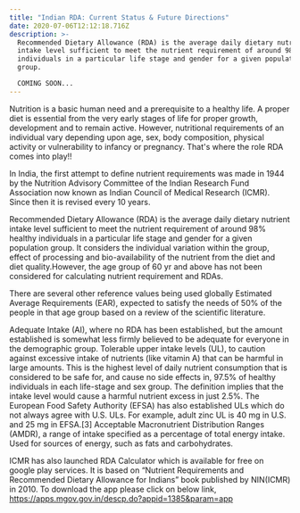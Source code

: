 ```yaml
---
title: "Indian RDA: Current Status & Future Directions"
date: 2020-07-06T12:12:18.716Z
description: >-
  Recommended Dietary Allowance (RDA) is the average daily dietary nutrient
  intake level sufficient to meet the nutrient requirement of around 98% healthy
  individuals in a particular life stage and gender for a given population
  group.

  COMING SOON...
---
```

Nutrition is a basic human need and a prerequisite to a healthy life. A proper diet is essential from the very early stages of life for proper growth, development and to remain active. However, nutritional requirements of an individual vary depending upon age, sex, body composition, physical activity or vulnerability to infancy or pregnancy. That's where the role RDA comes into play!!

In India, the first attempt to define nutrient requirements was made in 1944 by the Nutrition Advisory Committee of the Indian Research Fund Association now known as Indian Council of Medical Research (ICMR). Since then it is revised every 10 years. 

Recommended Dietary Allowance (RDA) is the average daily dietary nutrient intake level sufficient to meet the nutrient requirement of around 98% healthy individuals in a particular life stage and gender for a given population group. It considers the individual variation within the group, effect of processing and bio-availability of the nutrient from the diet and diet quality.However, the age group of 60 yr and above has not been considered for calculating nutrient requirement and RDAs.

There are several other reference values being used globally
Estimated Average Requirements (EAR), expected to satisfy the needs of 50% of the people in that age group based on a review of the scientific literature.

Adequate Intake (AI), where no RDA has been established, but the amount established is somewhat less firmly believed to be adequate for everyone in the demographic group.
Tolerable upper intake levels (UL), to caution against excessive intake of nutrients (like vitamin A) that can be harmful in large amounts. This is the highest level of daily nutrient consumption that is considered to be safe for, and cause no side effects in, 97.5% of healthy individuals in each life-stage and sex group. The definition implies that the intake level would cause a harmful nutrient excess in just 2.5%. The European Food Safety Authority (EFSA) has also established ULs which do not always agree with U.S. ULs. For example, adult zinc UL is 40 mg in U.S. and 25 mg in EFSA.[3]
Acceptable Macronutrient Distribution Ranges (AMDR), a range of intake specified as a percentage of total energy intake. Used for sources of energy, such as fats and carbohydrates.
 








 



ICMR has also launched RDA Calculator which is available for free on google play services. It is  based on “Nutrient Requirements and Recommended Dietary Allowance for Indians” book published by NIN(ICMR) in 2010. To download the app please click on below link,
https://apps.mgov.gov.in/descp.do?appid=1385&param=app  